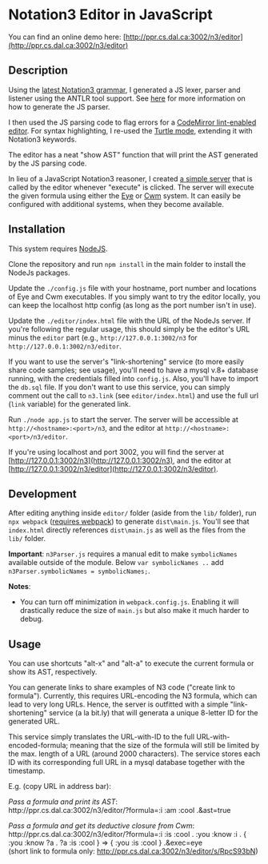# Notation3 Editor in JavaScript

You can find an online demo here: [http://ppr.cs.dal.ca:3002/n3/editor](http://ppr.cs.dal.ca:3002/n3/editor)

## Description

Using the [latest Notation3 grammar](https://github.com/w3c/N3/blob/master/grammar/README.md), 
I generated a JS lexer, parser and listener using the ANTLR tool support. 
See [here](https://github.com/w3c/N3/blob/master/grammar/README.md#creating-the-js-parser) for more information on how to generate the JS parser.

I then used the JS parsing code to flag errors for a [CodeMirror lint-enabled editor](https://codemirror.net/demo/lint.html). 
For syntax highlighting, I re-used the [Turtle mode](https://codemirror.net/mode/turtle/index.html),
extending it with Notation3 keywords. 

The editor has a neat "show AST" function that will print the AST generated by the JS parsing code.

In lieu of a JavaScript Notation3 reasoner, 
I created [a simple server](https://github.com/william-vw/n3-editor-js/blob/master/app.js)
that is called by the editor whenever "execute" is clicked. The server will execute the given formula using 
either the [Eye](https://github.com/josd/eye) or [Cwm](https://www.w3.org/2000/10/swap/doc/cwm.html) system. 
It can easily be configured with additional systems, when they become available.

## Installation

This system requires [NodeJS](https://nodejs.org/en/).

Clone the repository and run `npm install` in the main folder to install the NodeJs packages.

Update the `./config.js` file with your hostname, port number and locations of Eye and Cwm executables.
If you simply want to try the editor locally, you can keep the localhost http config (as long as the port number isn't in use). 

Update the `./editor/index.html` file with the URL of the NodeJs server. If you're following the regular usage, this should simply be the editor's URL minus the `editor` part (e.g., `http://127.0.0.1:3002/n3` for `http://127.0.0.1:3002/n3/editor`.

If you want to use the server's "link-shortening" service (to more easily share code samples; see usage), you'll need to have a mysql v.8+ database running, with the credentials filled into `config.js`. Also, you'll have to import the `db.sql` file. If you don't want to use this service, you can simply comment out the call to `n3.link` (see `editor/index.html`) and use the full url (`link` variable) for the generated link.

Run `./node app.js` to start the server. 
The server will be accessible at `http://<hostname>:<port>/n3`, and the editor at `http://<hostname>:<port>/n3/editor`. 

If you're using localhost and port 3002, you will find the server at [http://127.0.0.1:3002/n3](http://127.0.0.1:3002/n3), and the editor at [http://127.0.0.1:3002/n3/editor](http://127.0.0.1:3002/n3/editor).

## Development

After editing anything inside `editor/` folder (aside from the `lib/` folder), run `npx webpack` ([requires webpack](https://webpack.js.org/guides/installation/)) to generate `dist\main.js`. You'll see that `index.html` directly references `dist\main.js` as well as the files from the `lib/` folder.

**Important**: `n3Parser.js` requires a manual edit to make `symbolicNames` available outside of the module. Below `var symbolicNames ..` add `n3Parser.symbolicNames = symbolicNames;`.

**Notes**:
- You can turn off minimization in `webpack.config.js`. Enabling it will drastically reduce the size of `main.js` but also make it much harder to debug.


## Usage

You can use shortcuts "alt-x" and "alt-a" to execute the current formula or show its AST, respectively.

You can generate links to share examples of N3 code ("create link to formula"). Currently, this requires URL-encoding the N3 formula, which can lead to very long URLs. Hence, the server is outfitted with a simple "link-shortening" service (a la bit.ly) that will generata a unique 8-letter ID for the generated URL. 

This service simply translates the URL-with-ID to the full URL-with-encoded-formula; meaning that the size of the formula will still be limited by the max. length of a URL (around 2000 characters). The service stores each ID with its corresponding full URL in a mysql database together with the timestamp.

E.g. (copy URL in address bar):

_Pass a formula and print its AST_:  
http://</span>ppr.cs.dal.ca:3002/n3/editor/?formula=:i :am :cool .&ast=true


_Pass a formula and get its deductive closure from Cwm_:  
http://</span>ppr.cs.dal.ca:3002/n3/editor/?formula=:i :is :cool . :you :know :i . { :you :know ?a . ?a :is :cool } => { :you :is :cool } .&exec=eye  
(short link to formula only: http://ppr.cs.dal.ca:3002/n3/editor/s/RpcS93bN)
